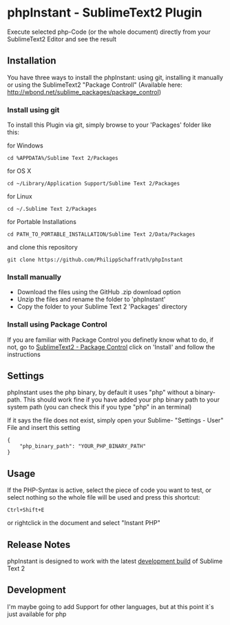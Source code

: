 # phpInstant - SublimeText2 Plugin

Execute selected php-Code (or the whole document) directly from your SublimeText2 Editor and see the result

## Installation

You have three ways to install the phpInstant: using git, installing it manually or using the SublimeText2 "Package Controll" (Available here: http://wbond.net/sublime_packages/package_control)

### Install using git

To install this Plugin via git, simply browse to your 'Packages' folder like this:

for Windows
	
	cd %APPDATA%/Sublime Text 2/Packages

for OS X
	
	cd ~/Library/Application Support/Sublime Text 2/Packages

for Linux
	
	cd ~/.Sublime Text 2/Packages

for Portable Installations
	
	cd PATH_TO_PORTABLE_INSTALLATION/Sublime Text 2/Data/Packages

and clone this repository
	
	git clone https://github.com/PhilippSchaffrath/phpInstant


### Install manually

* Download the files using the GitHub .zip download option
* Unzip the files and rename the folder to 'phpInstant'
* Copy the folder to your Sublime Text 2 'Packages' directory

### Install using Package Control

If you are familiar with Package Control you definetly know what to do, if not, go to [SublimeText2 - Package Control](http://wbond.net/sublime_packages/package_control) click on 'Install' and follow the instructions

## Settings

phpInstant uses the php binary, by default it uses "php" without a binary-path. This should work fine if you have added your php binary path to your system path (you can check this if you type "php" in an terminal)

If it says the file does not exist, simply open your Sublime- "Settings - User" File and insert this setting
	
	{
		"php_binary_path": "YOUR_PHP_BINARY_PATH"
	}

## Usage

If the PHP-Syntax is active, select the piece of code you want to test, or select nothing so the whole file will be used and press this shortcut:

	Ctrl+Shift+E

or rightclick in the document and select "Instant PHP"

## Release Notes

phpInstant is designed to work with the latest [development build](http://www.sublimetext.com/dev) of Sublime Text 2

## Development

I'm maybe going to add Support for other languages, but at this point it`s just available for php
